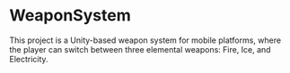 # WeaponSystem
This project is a Unity-based weapon system for mobile platforms, where the player can switch between three elemental weapons: Fire, Ice, and Electricity.
